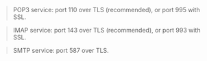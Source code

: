 > POP3 service: port 110 over TLS (recommended), or port 995 with SSL.
 
> IMAP service: port 143 over TLS (recommended), or port 993 with SSL.
 
> SMTP service: port 587 over TLS.
